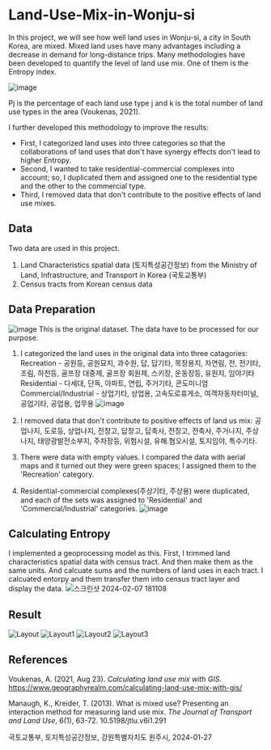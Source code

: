 # Land-Use-Mix-in-Wonju-si
In this project, we will see how well land uses in Wonju-si, a city in South Korea, are mixed. Mixed land uses have many advantages including a decrease in demand for long-distance trips. Many methodologies have been developed to quantify the level of land use mix. One of them is the Entropy index. 

![image](https://github.com/pmonj9841/Land-Use-Mix-in-Wonju-si/assets/61530808/5fc2c4e9-a025-4bd3-a873-8f739515c2e3)

Pj is the percentage of each land use type j and k is the total number of land use types in the area (Voukenas, 2021). 


I further developed this methodology to improve the results:
- First, I categorized land uses into three categories so that the collaborations of land uses that don't have synergy effects don't lead to higher Entropy.
- Second, I wanted to take residential-commercial complexes into account; so, I duplicated them and assigned one to the residential type and the other to the commercial type.
- Third, I removed data that don't contribute to the positive effects of land use mixes.



## Data
Two data are used in this project. 
1. Land Characteristics spatial data (토지특성공간정보) from the Ministry of Land, Infrastructure, and Transport in Korea (국토교통부) 
2. Census tracts from Korean census data



## Data Preparation
![image](https://github.com/pmonj9841/Land-Use-Mix-in-Wonju-si/assets/61530808/ce111866-a878-426b-a6ac-201f72b956d5)
This is the original dataset. The data have to be processed for our purpose.

1. I categorized the land uses in the original data into three catagories:
Recreation - 공원등, 공원묘지, 과수원, 답, 답기타, 목장용지, 자연림, 전, 전기타, 조림, 하천등, 골프장 대중제, 골프장 회원제, 스키장, 운동장등, 유원지, 임야기타
Residential - 다세대, 단독, 아파트, 연립, 주거기타, 콘도미니엄
Commercial/Industrial - 상업기타, 상업용, 고속도로휴게소, 여객자동차터미널, 공업기타, 공업용, 업무용
![image](https://github.com/pmonj9841/Land-Use-Mix-in-Wonju-si/assets/61530808/cc99b68a-1a7e-4840-bfd2-3414728f5f3a)

2. I removed data that don't contribute to positive effects of land us mix:
공업나지, 도로등, 상업나지, 전창고, 답창고, 답축사, 전창고, 전축사, 주거나지, 주상나지, 태양광발전소부지, 주차장등, 위험시설, 유해.혐오시설, 토지임야, 특수기타.

3. There were data with empty values. I compared the data with aerial maps and it turned out they were green spaces; I assigned them to the 'Recreation' category.

4. Residential-commercial complexes(주상기타, 주상용) were duplicated, and each of the sets was assigned to 'Residential' and 'Commercial/Industrial' categories. 
![image](https://github.com/pmonj9841/Land-Use-Mix-in-Wonju-si/assets/61530808/7b5acc10-ae11-45db-ab3d-87a7f27f6b43)



## Calculating Entropy
I implemented a geoprocessing model as this. First, I trimmed land characteristics spatial data with census tract. And then make them as the same units. And calcuate sums and the numbers of land uses in each tract. I calcuated entorpy and them transfer them into census tract layer and display the data.
![스크린샷 2024-02-07 181108](https://github.com/pmonj9841/Land-Use-Mix-in-Wonju-si/assets/61530808/29dcca02-a1ab-4804-8e6c-8edecae04f31)


## Result
![Layout](https://github.com/pmonj9841/Land-Use-Mix-in-Wonju-si/assets/61530808/ae14b707-7330-403c-ac3e-77e57e840923)
![Layout1](https://github.com/pmonj9841/Land-Use-Mix-in-Wonju-si/assets/61530808/96748f03-c660-45ef-9e5c-a6548e20b8eb)
![Layout2](https://github.com/pmonj9841/Land-Use-Mix-in-Wonju-si/assets/61530808/260d8738-7006-4b5b-9709-1e5726263de1)
![Layout3](https://github.com/pmonj9841/Land-Use-Mix-in-Wonju-si/assets/61530808/585fad97-d5fe-429c-aab2-d941fdda3b89)


## References
Voukenas, A. (2021, Aug 23). *Calculating land use mix with GIS*. https://www.geographyrealm.com/calculating-land-use-mix-with-gis/

Manaugh, K., Kreider, T. (2013). What is mixed use? Presenting an interaction method for measuring land use mix. *The Journal of Transport and Land Use*, 6(1), 63-72. 10.5198/jtlu.v6i1.291

국토교통부, 토지특성공간정보, 강원특별자치도 원주시, 2024-01-27
